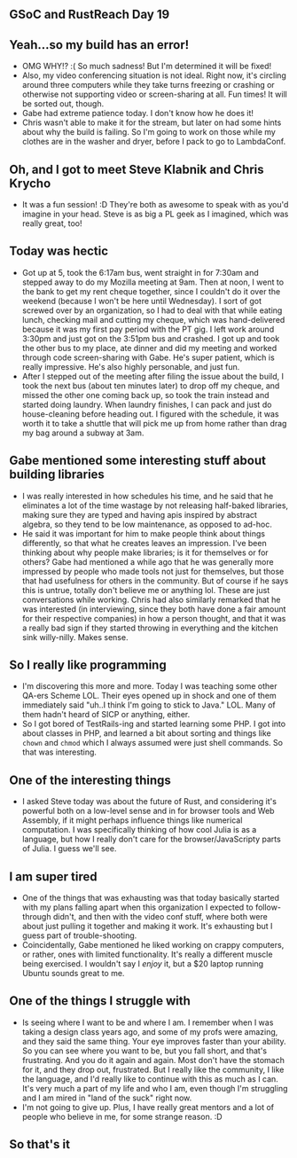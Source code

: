 ## GSoC and RustReach Day 19

## Yeah...so my build has an error!
- OMG WHY!? :( So much sadness! But I'm determined it will be fixed!
- Also, my video conferencing situation is not ideal. Right now, it's circling around three computers while they take turns
  freezing or crashing or otherwise not supporting video or screen-sharing at all. Fun times! It will be sorted out, though.
- Gabe had extreme patience today. I don't know how he does it!
- Chris wasn't able to make it for the stream, but later on had some hints about why the build is failing. So I'm going to work
  on those while my clothes are in the washer and dryer, before I pack to go to LambdaConf.
  
## Oh, and I got to meet Steve Klabnik and Chris Krycho
- It was a fun session! :D They're both as awesome to speak with as you'd imagine in your head. Steve is as big a PL geek
  as I imagined, which was really great, too!
  
## Today was hectic
- Got up at 5, took the 6:17am bus, went straight in for 7:30am and stepped away to do my Mozilla meeting at 9am. 
  Then at noon, I went to the bank to get my rent cheque together, since I couldn't do it over the weekend (because I won't be here
  until Wednesday). I sort of got screwed over by an organization, so I had to deal with that while eating lunch, checking mail and
  cutting my cheque, which was hand-delivered because it was my first pay period with the PT gig. I left work around 3:30pm and just
  got on the 3:51pm bus and crashed. I got up and took the other bus to my place, ate dinner and did my meeting and worked through
  code screen-sharing with Gabe. He's super patient, which is really impressive. He's also highly personable, and just fun.
- After I stepped out of the meeting after filing the issue about the build, I took the next bus (about ten minutes later) to 
  drop off my cheque, and missed the other one coming back up, so took the train instead and started doing laundry. When laundry
  finishes, I can pack and just do house-cleaning before heading out. I figured with the schedule, it was worth it to take a shuttle
  that will pick me up from home rather than drag my bag around a subway at 3am.

## Gabe mentioned some interesting stuff about building libraries
- I was really interested in how schedules his time, and he said that he eliminates a lot of the time wastage by
  not releasing half-baked libraries, making sure they are typed and having apis inspired by abstract algebra,
  so they tend to be low maintenance, as opposed to ad-hoc.
- He said it was important for him to make people think about things differently, so that what he creates leaves an impression.
  I've been thinking about why people make libraries; is it for themselves or for others? Gabe had mentioned a while ago that
  he was generally more impressed by people who made tools not just for themselves, but those that had usefulness for others in
  the community. But of course if he says this is untrue, totally don't believe me or anything lol. These are just conversations
  while working. Chris had also similarly remarked that he was interested (in interviewing, since they both have done a fair amount
  for their respective companies) in how a person thought, and that it was a really bad sign if they started throwing in everything
  and the kitchen sink willy-nilly. Makes sense.
  
## So I really like programming
- I'm discovering this more and more. Today I was teaching some other QA-ers Scheme LOL. Their eyes opened up in shock and one
  of them immediately said "uh..I think I'm going to stick to Java." LOL. Many of them hadn't heard of SICP or anything, either.
- So I got bored of TestRails-ing and started learning some PHP. I got into about classes in PHP, and learned a bit about sorting
  and things like ```chown``` and ```chmod``` which I always assumed were just shell commands. So that was interesting.
  
## One of the interesting things
- I asked Steve today was about the future of Rust, and considering it's powerful both on a low-level sense and in for browser
  tools and Web Assembly, if it might perhaps influence things like numerical computation. I was specifically thinking of how
  cool Julia is as a language, but how I really don't care for the browser/JavaScripty parts of Julia. I guess we'll see.
  
## I am super tired
- One of the things that was exhausting was that today basically started with my plans falling apart when this organization 
  I expected to follow-through didn't, and then with the video conf stuff, where both were about just pulling it together and 
  making it work. It's exhausting but I guess part of trouble-shooting.
- Coincidentally, Gabe mentioned he liked working on crappy computers, or rather, ones with limited functionality. It's really
  a different muscle being exercised. I wouldn't say I *enjoy* it, but a $20 laptop running Ubuntu sounds great to me. 

## One of the things I struggle with
- Is seeing where I want to be and where I am. I remember when I was taking a design class years ago, and some of my profs were
  amazing, and they said the same thing. Your eye improves faster than your ability. So you can see where you want to be, but you 
  fall short, and that's frustrating. And you do it again and again. Most don't have the stomach for it, and they drop out, frustrated.
  But I really like the community, I like the language, and I'd really like to continue with this as much as I can. It's very much
  a part of my life and who I am, even though I'm struggling and I am mired in "land of the suck" right now. 
- I'm not going to give up. Plus, I have really great mentors and a lot of people who believe in me, for some strange reason. :D

## So that's it
